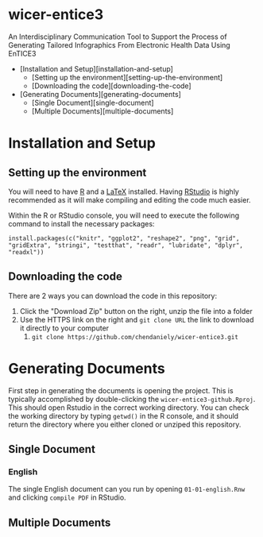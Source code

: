 # wicer-entice3
An Interdisciplinary Communication Tool to Support the Process of Generating Tailored Infographics From Electronic Health Data Using EnTICE3

<!-- MarkdownTOC -->

- [Installation and Setup][installation-and-setup]
	- [Setting up the environment][setting-up-the-environment]
	- [Downloading the code][downloading-the-code]
- [Generating Documents][generating-documents]
	- [Single Document][single-document]
	- [Multiple Documents][multiple-documents]

<!-- /MarkdownTOC -->

# Installation and Setup
## Setting up the environment
You will need to have [R](http://cran.rstudio.com/) and a [LaTeX](http://www.latex-project.org/) installed.
Having [RStudio](http://www.rstudio.com/products/rstudio/download/preview/) is highly recommended as it will make compiling and editing the code much easier.

Within the R or RStudio console, you will need to execute the following command to install the necessary packages:

`install.packages(c("knitr", "ggplot2", "reshape2", "png", "grid", "gridExtra", "stringi", "testthat", "readr", "lubridate", "dplyr", "readxl"))`
## Downloading the code
There are 2 ways you can download the code in this repository:

1.  Click the "Download Zip" button on the right, unzip the file into a folder
2.  Use the HTTPS link on the right and `git clone URL` the link to download it directly to your computer
    1.  `git clone https://github.com/chendaniely/wicer-entice3.git`

# Generating Documents

First step in generating the documents is opening the project.
This is typically accomplished by double-clicking the `wicer-entice3-github.Rproj`.
This should open Rstudio in the correct working directory.
You can check the working directory by typing `getwd()` in the R console,
and it should return the directory where you either cloned or unziped this repository.

## Single Document
### English
The single English document can you run by opening `01-01-english.Rnw` and clicking `compile PDF` in RStudio.

## Multiple Documents
